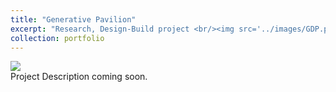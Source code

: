```yaml
---
title: "Generative Pavilion"
excerpt: "Research, Design-Build project <br/><img src='../images/GDP.png'>"
collection: portfolio
---
```

<img src='/assets/images/GDP.png'>
<br/>
Project Description coming soon.
